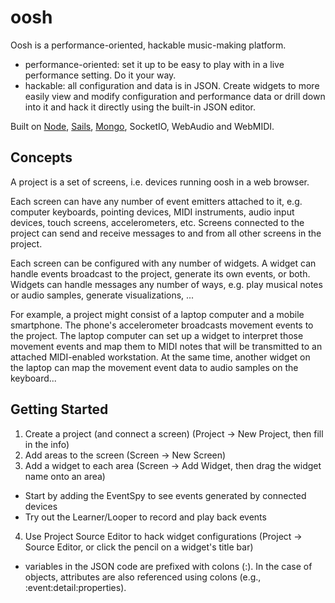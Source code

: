# oosh

Oosh is a performance-oriented, hackable music-making platform.

* performance-oriented: set it up to be easy to play with in a live performance setting. Do it your way.
* hackable: all configuration and data is in JSON. Create widgets to more easily view and modify configuration and performance data or drill down into it and hack it directly using the built-in JSON editor.

Built on [Node](https://nodejs.org/), [Sails](http://sailsjs.org/), [Mongo](https://www.mongodb.com/),
SocketIO, WebAudio and WebMIDI.

## Concepts

A project is a set of screens, i.e. devices running oosh in a web browser.

Each screen can have any number of event emitters attached to it, e.g. computer keyboards, pointing devices, MIDI instruments, audio input devices, touch screens, accelerometers, etc. Screens connected to the project can send and receive messages to and from all other screens in the project.

Each screen can be configured with any number of widgets. A widget can handle events broadcast to the project,
generate its own events, or both. Widgets can handle messages any number of ways, e.g. play musical notes or
audio samples, generate visualizations, ...

For example, a project might consist of a laptop computer and a mobile smartphone. The phone's accelerometer
broadcasts movement events to the project. The laptop computer can set up a widget to interpret those movement
events and map them to MIDI notes that will be transmitted to an attached MIDI-enabled workstation. At the
same time, another widget on the laptop can map the movement event data to audio samples on the keyboard...

## Getting Started

1. Create a project (and connect a screen) (Project -> New Project, then fill in the info)
2. Add areas to the screen (Screen -> New Screen)
3. Add a widget to each area (Screen -> Add Widget, then drag the widget name onto an area)
  * Start by adding the EventSpy to see events generated by connected devices 
  * Try out the Learner/Looper to record and play back events
4. Use Project Source Editor to hack widget configurations (Project -> Source Editor, or click the pencil on a widget's title bar)
  * variables in the JSON code are prefixed with colons (:). In the case of objects, attributes are also referenced using colons (e.g., :event:detail:properties). 
